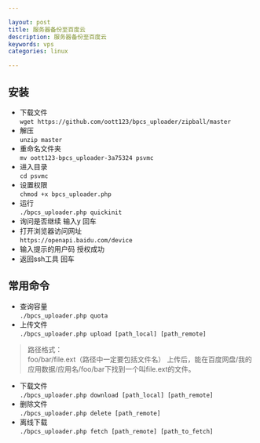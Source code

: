```yaml
---

layout: post
title: 服务器备份至百度云
description: 服务器备份至百度云
keywords: vps
categories: linux

---
```

## 安装
+ 下载文件  
`wget https://github.com/oott123/bpcs_uploader/zipball/master`
+ 解压  
`unzip master`
+ 重命名文件夹  
`mv oott123-bpcs_uploader-3a75324 psvmc`
+ 进入目录  
`cd psvmc`
+ 设置权限  
`chmod +x bpcs_uploader.php`
+ 运行  
`./bpcs_uploader.php quickinit`
+ 询问是否继续 输入y 回车
+ 打开浏览器访问网址  
`https://openapi.baidu.com/device`
+ 输入提示的用户码 授权成功
+ 返回ssh工具 回车

## 常用命令
+ 查询容量  
`./bpcs_uploader.php quota`
+ 上传文件  
`./bpcs_uploader.php upload [path_local] [path_remote]`  
> 路径格式：  
> foo/bar/file.ext（路径中一定要包括文件名） 上传后，能在百度网盘/我的应用数据/应用名/foo/bar下找到一个叫file.ext的文件。

+ 下载文件  
`./bpcs_uploader.php download [path_local] [path_remote]`  
+ 删除文件   
`./bpcs_uploader.php delete [path_remote]`
+ 离线下载   
`./bpcs_uploader.php fetch [path_remote] [path_to_fetch]`
 
